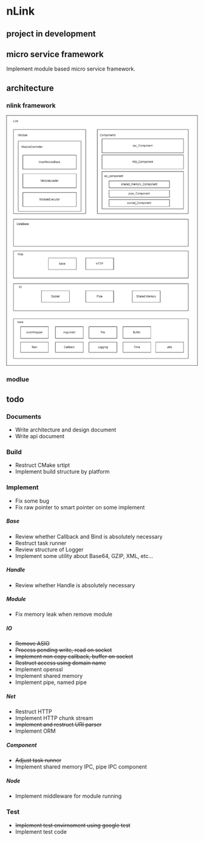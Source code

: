 # nLink

## project in development

## micro service framework
Implement module based micro service framework.

## architecture

### nlink framework
![framework_architecture](./doc/asset/framework_architecture.png)

### modlue

## todo

### Documents
  - Write architecture and design document
  - Write api document

### Build
  - Restruct CMake srtipt
  - Implement build structure by platform
### Implement
  - Fix some bug
  - Fix raw pointer to smart pointer on some implement

##### Base
  - Review whether Callback and Bind is absolutely necessary
  - Restruct task runner
  - Review structure of Logger
  - Implement some utility about Base64, GZIP, XML, etc...

##### Handle
  - Review whether Handle is absolutely necessary

##### Module
  - Fix memory leak when remove module
 
##### IO
  - ~~Remove ASIO~~
  - ~~Process pending write, read on socket~~
  - ~~Implement non copy callback, buffer on socket~~
  - ~~Restruct access using domain name~~
  - Implement openssl
  - Implement shared memory
  - Implement pipe, named pipe

##### Net
  - Restruct HTTP
  - Implement HTTP chunk stream
  - ~~Implement and restruct URI parser~~
  - Implement ORM

##### Component
  - ~~Adjust task runner~~
  - Implement shared memory IPC, pipe IPC component

##### Node
  - Implement middleware for module running

### Test
  - ~~Implement test envirnoment using google test~~
  - Implement test code
